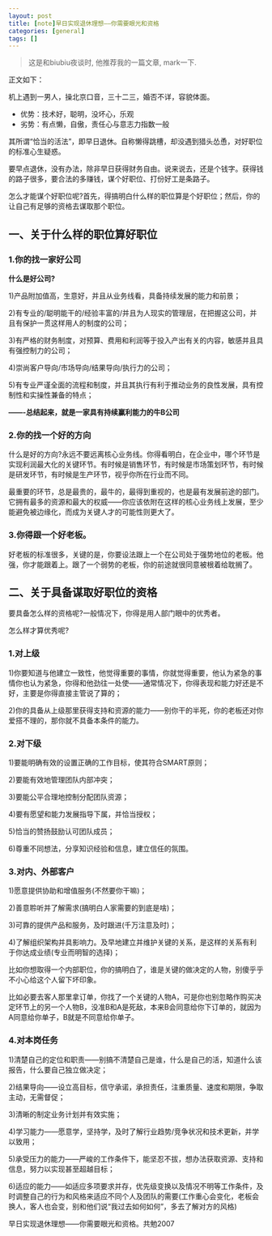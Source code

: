 ```yaml
---
layout: post
title: [note]早日实现退休理想——你需要眼光和资格
categories: [general]
tags: []
---
```


> 这是和biubiu夜谈时, 他推荐我的一篇文章, mark一下.

正文如下：

机上遇到一男人，操北京口音，三十二三，婚否不详，容貌体面。

* 优势：技术好，聪明，没坏心，乐观
* 劣势：有点懒，自傲，责任心与意志力指数一般

其所谓“恰当的活法”，即早日退休。自称懒得跳槽，却没遇到猎头怂恿，对好职位的标准心生疑惑。

要早点退休，没有办法，除非早日获得财务自由。说来说去，还是个钱字。获得钱的路子很多，要合法的多赚钱，谋个好职位、打份好工是条路子。

怎么才能谋个好职位呢?首先，得搞明白什么样的职位算是个好职位；然后，你的让自己有足够的资格去谋取那个职位。

## 一、关于什么样的职位算好职位

### 1.你的找一家好公司

**什么是好公司?**

1)产品附加值高，生意好，并且从业务线看，具备持续发展的能力和前景；

2)有专业的/聪明能干的/经验丰富的/并且为人现实的管理层，在把握这公司，并且有保护一贯这样用人的制度的公司；

3)有严格的财务制度，对预算、费用和利润等于投入产出有关的内容，敏感并且具有强控制力的公司；

4)崇尚客户导向/市场导向/结果导向/执行力的公司；

5)有专业严谨全面的流程和制度，并且其执行有利于推动业务的良性发展，具有控制性和实操性兼备的特点；

**——-总结起来，就是一家具有持续赢利能力的牛B公司**

### 2.你的找一个好的方向

什么是好的方向?永远不要远离核心业务线。你得看明白，在企业中，哪个环节是实现利润最大化的关键环节。有时候是销售环节，有时候是市场策划环节，有时候是研发环节，有时候是生产环节，视乎你所在行业而不同。

最重要的环节，总是最贵的，最牛的，最得到重视的，也是最有发展前途的部门。它拥有最多的资源和最大的权威——你应该依附在这样的核心业务线上发展，至少能避免被边缘化，而成为关键人才的可能性则更大了。

### 3.你得跟一个好老板。

好老板的标准很多，关键的是，你要设法跟上一个在公司处于强势地位的老板。他强，你才能跟着上。跟了一个弱势的老板，你的前途就很同意被根着给耽搁了。

## 二、关于具备谋取好职位的资格

要具备怎么样的资格呢?一般情况下，你得是用人部门眼中的优秀者。

怎么样才算优秀呢?

### 1.对上级

1)你要知道与他建立一致性，他觉得重要的事情，你就觉得重要，他认为紧急的事情你也认为紧急，你得和他劲往一处使——通常情况下，你得表现和能力好还是不好，主要是你得直接主管说了算的；

2)你的具备从上级那里获得支持和资源的能力——别你干的半死，你的老板还对你爱搭不理的，那你就不具备本条件的能力。

### 2.对下级

1)要能明确有效的设置正确的工作目标，使其符合SMART原则；

2)要能有效地管理团队内部冲突；

3)要能公平合理地控制分配团队资源；

4)要有愿望和能力发展指导下属，并恰当授权；

5)恰当的赞扬鼓励认可团队成员；

6)尊重不同想法，分享知识经验和信息，建立信任的氛围。

### 3.对内、外部客户

1)愿意提供协助和增值服务(不然要你干嘛)；

2)善意聆听并了解需求(搞明白人家需要的到底是啥)；

3)可靠的提供产品和服务，及时跟进(千万注意及时)；

4)了解组织架构并具影响力。及早地建立并维护关键的关系，是这样的关系有利于你达成业绩(专业而明智的选择)；

比如你想取得一个内部职位，你的搞明白了，谁是关键的做决定的人物，别傻乎乎不小心给这个人留下坏印象。

比如必要去客人那里拿订单，你找了一个关键的人物A，可是你也别忽略作购买决定环节上的另一个人物B，没准B和A是死敌，本来B会同意给你下订单的，就因为A同意给你单子，B就是不同意给你单子。

### 4.对本岗任务

1)清楚自己的定位和职责——别搞不清楚自己是谁，什么是自己的活，知道什么该报告，什么要自己独立做决定；

2)结果导向——设立高目标，信守承诺，承担责任，注重质量、速度和期限，争取主动，无需督促；

3)清晰的制定业务计划并有效实施；

4)学习能力——愿意学，坚持学，及时了解行业趋势/竞争状况和技术更新，并学以致用；

5)承受压力的能力——严峻的工作条件下，能坚忍不拔，想办法获取资源、支持和信息，努力以实现甚至超越目标；

6)适应的能力——如适应多项要求并存，优先级变换以及情况不明等工作条件，及时调整自己的行为和风格来适应不同个人及团队的需要(工作重心会变化，老板会换人，客人也会变，别和他们说“我过去如何如何”，多去了解对方的风格)

早日实现退休理想——你需要眼光和资格。共勉2007
